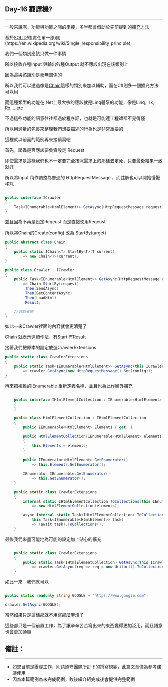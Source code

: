 ## Day-16 翻譯機?
---

一般來說呢，功能與功能之間的串接，多半都會借助於先前提到的[擴充方法](https://github.com/dcvsling/30day-clean-code/blob/Day16/topic/Day8.md)

基於[SOLID](https://en.wikipedia.org/wiki/SOLID_(object-oriented_design))的[責任單一原則](https://en.wikipedia.org/wiki/Single_responsibility_principle)

我們一個類別應該只做一件事情

所以接收各種Input 與輸出各種Output 就不應該出現在該類別上

因為這與該類別是毫無關係的

所以我們可以透過像是[Chain](https://github.com/dcvsling/30day-clean-code/blob/Day16/src/Fluent/Chain.cs)這樣的類別來加以輔助，而在C#則多一個擴充方法可以用

而這種類型的功能在.Net上最大宗的應該就是Linq體系的功能，像是Linq，Ix，Rx.....etc

不過這些功能的語意往往都過於程序話，也就是可能連工程師都不見得懂

所以用適量的包裹來整理我們想要描述的行為也是非常重要的

這裡就以前面的範例再來接續寫吧

首先，爬蟲是否應該要負責設定 Request

即使需求是這樣我們也不一定要完全按照需求上的那樣去定死，只要最後結果一致就好

所以將Input 稍作調整為普通的 HttpRequestMessage ，而註解也可以開始慢慢移除

```csharp

public interface ICrawler
{
    Task<IEnumerable<HtmlElement>> GetAsync(HttpRequestMessage request);
}
```
並且因為不再是設定Reqeust 而是直接使用Reqeust 

所以將Chain的Create(config) 改為 StartBy(target)

```csharp
public abstract class Chain
{
    public static IChain<T> StartBy<T>(T current)
        => new Chain<T>(current);
}

public class Crawler : ICrawler
{
    public Task<IEnumerable<HtmlElement>> GetAsync(HttpRequestMessage request)
        => Chain.StartBy(request)
        .Then(SendAsync)
        .Then(GetContentAsync)
        .Then(LoadHtml)
        .Result;

    //其餘省略
}
```

如此一來Crawler裡面的內容就會更清楚了

Chain 就表示連續作法，有Start 有Result

接著我們把原本的設定放進CrawlerExtensions

```csharp
public static class CrawlerExtensions
{
    public static Task<IEnumerable<HtmlElement>> GetAsync(this ICrawler crawler,Action<HttpRequestMessage> config)
        => crawler.GetAsync(new HttpRequestMessage().Set(config));
}
```

再來把複雜的IEnumerable<HtmlElement> 重新定義名稱，並且也為此作額外擴充

```csharp

    public interface IHtmlElementCollection : IEnumerable<HtmlElement>
    {
    }

    public class HtmlElementCollection : IHtmlElementCollection
    {
        public IEnumerable<HtmlElement> Elements { get; }

        public HtmlElementCollection(IEnumerable<HtmlElement> elements)
        {
            this.Elements = elements;
        }
        
        public IEnumerator<HtmlElement> GetEnumerator()
            => this.Elements.GetEnumerator();

        IEnumerator IEnumerable.GetEnumerator()
            => this.GetEnumerator();
    }

    public static class CrawlerExtensions
    {
        internal static IHtmlElementCollection ToCollections(this IEnumerable<HtmlElement> elements)
            => new HtmlElementCollection(elements);

        async internal static Task<IHtmlElementCollection> ToCollectionsAsync(
            this Task<IEnumerable<HtmlElement>> task)
            => (await task).ToCollections();
    }

```

最後我們來盡可能地為可能的設定加上貼心的擴充

```csharp

    public static class CrawlerExtensions
    {
        public static Task<IHtmlElementCollection> GetAsync(this ICrawler crawler,string url)
            => crawler.GetAsync(req => req = new Uri(url)).ToCollectionsAsync();
    }
```

如此一來　我們就可以

```csharp

public static readonly string GOOGLE = "https://www.google.com";

crawler.GetAsync(GOOGLE);

```

當然如果只是這樣那就不用寫那麼麻煩了

這些都只是一個前置工作，為了讓辛辛苦苦寫出來的東西變得更加泛用，而且語意也會更加通順

## 備註：
---

  - 如您目前是團隊工作，則請遵守團隊所訂下的撰寫規範，此篇文章僅為參考建議使用
  - 因為本篇範例為未完成範例，故後續介紹完成後會提供完整範例